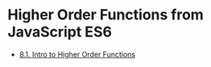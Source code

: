 # Higher Order Functions from JavaScript ES6
* [8.1. Intro to Higher Order Functions](https://github.com/RafaelAugustScherer/trybe-exercises/tree/main/01-web_development_fundamentals/block08-es6_higher_order_functions/day01-exercises)